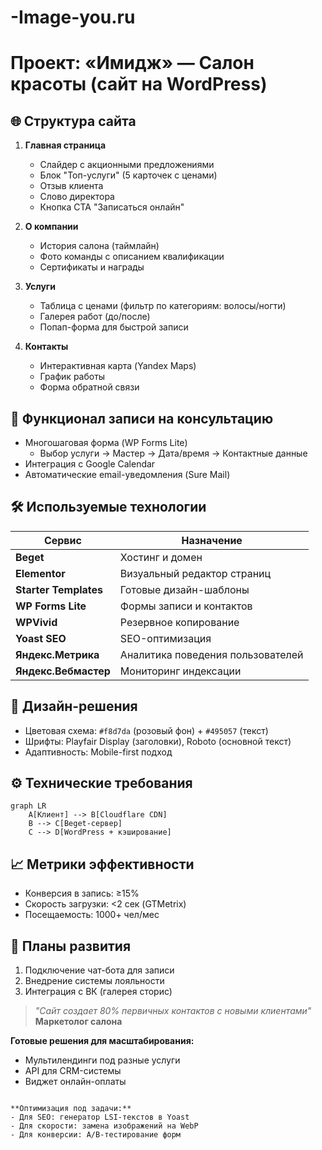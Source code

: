 # -Image-you.ru
# Проект: «Имидж» — Салон красоты (сайт на WordPress)
## 🌐 **Структура сайта**
1. **Главная страница**  
   - Слайдер с акционными предложениями  
   - Блок "Топ-услуги" (5 карточек с ценами)
   - Отзыв клиента
   - Слово директора
   - Кнопка CTA "Записаться онлайн"  

2. **О компании**  
   - История салона (таймлайн)  
   - Фото команды с описанием квалификации  
   - Сертификаты и награды  

3. **Услуги**  
   - Таблица с ценами (фильтр по категориям: волосы/ногти)  
   - Галерея работ (до/после)  
   - Попап-форма для быстрой записи  

4. **Контакты**  
   - Интерактивная карта (Yandex Maps)  
   - График работы  
   - Форма обратной связи  

## 📝 **Функционал записи на консультацию**
- Многошаговая форма (WP Forms Lite)  
  - Выбор услуги → Мастер → Дата/время → Контактные данные  
- Интеграция с Google Calendar  
- Автоматические email-уведомления (Sure Mail)  

## 🛠 **Используемые технологии**
| Сервис               | Назначение                          |
|----------------------|-------------------------------------|
| **Beget**            | Хостинг и домен                     |
| **Elementor**        | Визуальный редактор страниц         |
| **Starter Templates**| Готовые дизайн-шаблоны              |
| **WP Forms Lite**    | Формы записи и контактов            |
| **WPVivid**          | Резервное копирование               |
| **Yoast SEO**        | SEO-оптимизация                     |
| **Яндекс.Метрика**   | Аналитика поведения пользователей   |
| **Яндекс.Вебмастер** | Мониторинг индексации               |

## 🎨 **Дизайн-решения**
- Цветовая схема: `#f8d7da` (розовый фон) + `#495057` (текст)  
- Шрифты: Playfair Display (заголовки), Roboto (основной текст)  
- Адаптивность: Mobile-first подход  

## ⚙️ **Технические требования**
```mermaid
graph LR
    A[Клиент] --> B[Cloudflare CDN]
    B --> C[Beget-сервер]
    C --> D[WordPress + кэширование]
```

## 📈 **Метрики эффективности**
- Конверсия в запись: ≥15%  
- Скорость загрузки: <2 сек (GTMetrix)  
- Посещаемость: 1000+ чел/мес  

## 🔄 **Планы развития**
1. Подключение чат-бота для записи  
2. Внедрение системы лояльности  
3. Интеграция с ВК (галерея сторис)  

> *"Сайт создает 80% первичных контактов с новыми клиентами"*  
> **Маркетолог салона**  

**Готовые решения для масштабирования:**  
- Мультилендинги под разные услуги  
- API для CRM-системы  
- Виджет онлайн-оплаты  
``` 

**Оптимизация под задачи:**  
- Для SEO: генератор LSI-текстов в Yoast  
- Для скорости: замена изображений на WebP  
- Для конверсии: A/B-тестирование форм  

